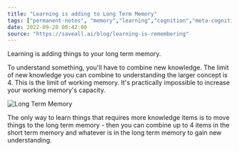 ```yaml
---
title: "Learning is adding to Long Term Memory"
tags: ["permanent-notes", "memory","learning","cognition","meta-cognition"]
date: 2022-09-28 00:42:00
source: "https://saveall.ai/blog/learning-is-remembering"
---
```


Learning is adding things to your long term memory.

To understand something, you'll have to combine new knowledge. The limit of new knowledge you can combine to understanding the larger concept is 4. This is the limit of working memory. It's practically impossible to increase your working memory's capacity.

![Long Term Memory](https://saveall.ai/blog/memory/working_memory_1.svg)

The only way to learn things that requires more knowledge items is to move things to the long term memory - then you can combine up to 4 items in the short term memory and whatever is in the long term memory to gain new understanding.